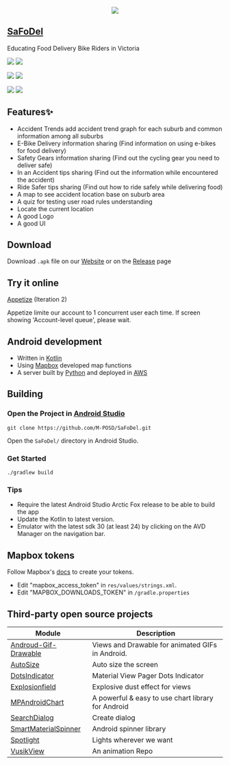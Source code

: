 
<p align="center">
  <img src="https://user-images.githubusercontent.com/88869576/135812999-3ef9bdd0-ec54-4ebf-bb67-b5c33cb3df04.png">
</p>

  
## [SaFoDel](https://m-posd.github.io/)
Educating Food Delivery Bike Riders in Victoria

<img src="https://user-images.githubusercontent.com/88869576/135809580-6016cf5d-1413-41ab-a358-c6c87a937eae.gif">  <img src="https://user-images.githubusercontent.com/88869576/135809862-924540f1-07ec-4224-801c-da9ac73b402a.gif">

<img src="https://user-images.githubusercontent.com/88869576/135810278-1030ecce-0427-45fb-9678-eeb12a97e112.gif"> <img src="https://user-images.githubusercontent.com/88869576/135810674-620f7d29-53fb-488d-9fcc-2cb2d89f8816.gif">

<img src="https://user-images.githubusercontent.com/88869576/136718484-4091380c-1fab-4fa1-bdc6-70eaf5b92551.gif"> <img src="https://user-images.githubusercontent.com/88869576/136719253-dc943089-e7a0-47e0-8f0a-c28757309e9e.gif">




## Features✨
- Accident Trends add accident trend graph for each suburb and common information among all suburbs
- E-Bike Delivery information sharing (Find information on using e-bikes for food delivery)
- Safety Gears information sharing (Find out the cycling gear you need to deliver safe)
- In an Accident tips sharing (Find out the information while encountered the accident)
- Ride Safer tips sharing (Find out how to ride safely while delivering food)
- A map to see accident location base on suburb area
- A quiz for testing user road rules understanding
- Locate the current location  
- A good Logo
- A good UI
 
## Download

Download `.apk` file on our [Website](https://m-posd.github.io/) or on the [Release](https://github.com/M-POSD/SaFoDel/releases) page

## Try it online

[Appetize](https://appetize.io/embed/004vf8q2r7afaz8rhbvkg7w3zm?device=pixel4&scale=75&orientation=portrait&osVersion=10.0&location=(39.903924,116.391432)) (Iteration 2)

Appetize limite our account to 1 concurrent user each time. If screen showing 'Account-level queue', please wait.

## Android development

- Written in [Kotlin](https://kotlinlang.org/) 
- Using [Mapbox](https://www.mapbox.com/) developed map functions
- A server built by [Python](https://www.python.org/) and deployed in [AWS](https://aws.amazon.com/)

## Building
### Open the Project in [Android Studio](https://developer.android.com/studio)

```
git clone https://github.com/M-POSD/SaFoDel.git
```
Open the `SaFoDel/` directory in Android Studio.

### Get Started
```shell
./gradlew build
```
### Tips
- Require the latest Android Studio Arctic Fox release to be able to build the app
- Update the Kotlin to latest version.
- Emulator with the latest sdk 30 (at least 24) by clicking on the AVD Manager on the navigation bar.

## Mapbox tokens

Follow Mapbox's [docs](https://docs.mapbox.com/help/getting-started/access-tokens/) to create your tokens.

- Edit "mapbox_access_token" in `res/values/strings.xml`.
- Edit "MAPBOX_DOWNLOADS_TOKEN" in `/gradle.properties`

## Third-party open source projects

| Module              | Description
| ------------------- | -----------
| [Androud-Gif-Drawable](https://github.com/koral--/android-gif-drawable)              | Views and Drawable for animated GIFs in Android.
| [AutoSize](https://github.com/JessYanCoding/AndroidAutoSize) | Auto size the screen
| [DotsIndicator](https://github.com/tommybuonomo/dotsindicator) | Material View Pager Dots Indicator
| [Explosionfield](https://github.com/tyrantgit/ExplosionField)  | Explosive dust effect for views
| [MPAndroidChart](https://github.com/PhilJay/MPAndroidChart)              | A powerful & easy to use chart library for Android
| [SearchDialog](https://github.com/ajithvgiri/search-dialog) | Create dialog
| [SmartMaterialSpinner](https://github.com/Chivorns/SmartMaterialSpinner) | Android spinner library
| [Spotlight](https://github.com/TakuSemba/Spotlight)              | Lights wherever we want
| [VusikView](https://github.com/dynamitechetan/VusikView)              | An animation Repo






